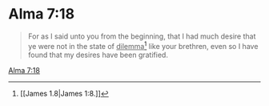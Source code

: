 # Alma 7:18

> For as I said unto you from the beginning, that I had much desire that ye were not in the state of <u>dilemma</u>[^a] like your brethren, even so I have found that my desires have been gratified.

[Alma 7:18](https://www.churchofjesuschrist.org/study/scriptures/bofm/alma/7?lang=eng&id=p18#p18)


[^a]: [[James 1.8|James 1:8.]]
